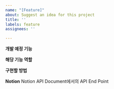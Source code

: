 ```yaml
---
name: "[Feature]"
about: Suggest an idea for this project
title: ''
labels: feature
assignees: ''

---
```


**개발 예정 기능**

**해당 기능 역할**

**구현할 방법**

**Notion**
Notion API Document에서의 API End Point
